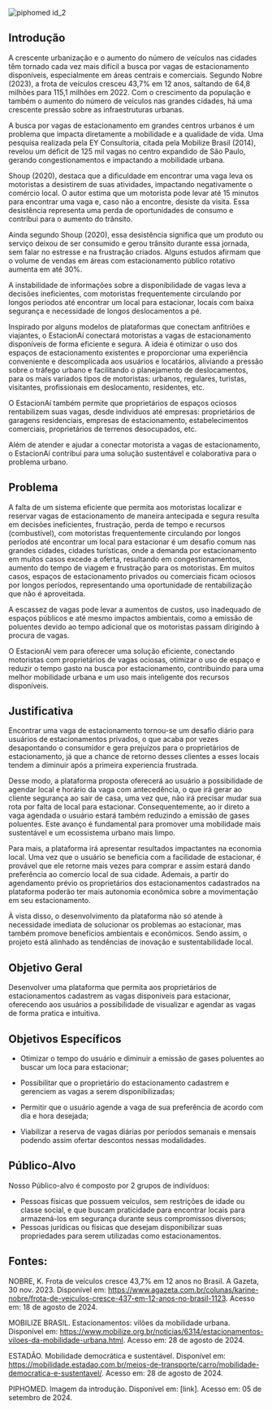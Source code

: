 ![piphomed id_2](https://github.com/user-attachments/assets/21310c63-9570-4f79-bee5-a201a208afd7)


## Introdução

  A crescente urbanização e o aumento do número de veículos nas cidades têm tornado cada vez mais difícil a busca por vagas de estacionamento disponíveis, especialmente em áreas centrais e comerciais. 
Segundo Nobre (2023), a frota de veículos cresceu 43,7% em 12 anos, saltando de 64,8 milhões para 115,1 milhões em 2022. Com o crescimento  da população e também o aumento do número de veículos nas grandes cidades, há uma crescente pressão sobre as infraestruturas urbanas. 
 
  A busca por vagas de estacionamento em grandes centros urbanos é um problema que impacta diretamente a mobilidade e a qualidade de vida. Uma pesquisa realizada pela EY Consultoria, citada pela Mobilize Brasil (2014), revelou um déficit de 125 mil vagas no centro expandido de São Paulo, gerando congestionamentos e impactando a mobilidade urbana.

  Shoup (2020), destaca que a dificuldade em encontrar uma vaga leva os motoristas a desistirem de suas atividades, impactando negativamente o comércio local. O autor estima que um motorista pode levar até 15 minutos para encontrar uma vaga e, caso não a encontre, desiste da visita. Essa desistência representa uma perda de oportunidades de consumo e contribui para o aumento do trânsito.
  
  Ainda segundo Shoup (2020),  essa desistência significa que um produto ou serviço deixou de ser consumido e gerou trânsito durante essa jornada, sem falar no estresse e na frustração criados. Alguns estudos afirmam que o volume de vendas em áreas com estacionamento público rotativo aumenta em até 30%.
  
  A instabilidade de informações sobre a disponibilidade de vagas leva a decisões ineficientes, com motoristas frequentemente circulando por longos períodos até encontrar um local para estacionar, locais com baixa segurança e necessidade de longos deslocamentos a pé.

  Inspirado por alguns modelos de plataformas que conectam anfitriões e viajantes, o EstacionAí conectará motoristas a vagas de estacionamento disponíveis de forma eficiente e segura. A ideia é otimizar o uso dos espaços de estacionamento existentes e proporcionar uma experiência conveniente e descomplicada aos usuários e locatários, aliviando a pressão sobre o tráfego urbano e facilitando o planejamento de deslocamentos, para os mais variados tipos de motoristas: urbanos, regulares, turistas, visitantes, profissionais em deslocamento, residentes, etc.  
  
  O EstacionAí também permite que proprietários de espaços ociosos rentabilizem suas vagas, desde individuos até empresas: proprietários de garagens residenciais,  empresas de estacionamento, estabelecimentos comerciais, proprietários de terrenos desocupados, etc. 
   
  Além de atender e ajudar a conectar motorista a vagas de estacionamento, o EstacionAí contribui para uma solução sustentável e colaborativa para o problema urbano.


## Problema

  A falta de um sistema eficiente que permita aos motoristas localizar e reservar vagas de estacionamento de maneira antecipada e segura resulta em decisões ineficientes, frustração, perda de tempo e recursos (combustível), com motoristas frequentemente circulando por longos períodos até encontrar um local para estacionar é um desafio comum nas grandes cidades, cidades turísticas, onde a demanda por estacionamento em muitos casos excede a oferta, resultando em congestionamentos, aumento do tempo de viagem e frustração para os motoristas. Em muitos casos, espaços de estacionamento privados ou comerciais ficam ociosos por longos períodos, representando uma oportunidade de rentabilização que não é aproveitada.

  A escassez de vagas pode levar a aumentos de custos, uso inadequado de espaços públicos e até mesmo impactos ambientais, como a emissão de poluentes devido ao tempo adicional que os motoristas passam dirigindo à procura de vagas. 

  O EstacionAí vem para oferecer uma solução eficiente, conectando motoristas com proprietários de vagas ociosas, otimizar o uso de espaço e reduzir o tempo gasto na busca por estacionamento, contribuindo para uma melhor mobilidade urbana e um uso mais inteligente dos recursos disponíveis.


## Justificativa

  Encontrar uma vaga de estacionamento tornou-se um desafio diário para usuários de estacionamentos privados, o que acaba por vezes desapontando o consumidor e gera prejuízos para o proprietários de estacionamento, já que a chance de retorno desses clientes a esses locais tendem a diminuir após a primeira experiencia frustrada. 

  Desse modo, a plataforma proposta oferecerá ao usuário a possibilidade de agendar local e horário da vaga com antecedência, o que irá gerar ao cliente segurança ao sair de casa, uma vez que, não irá precisar mudar sua rota por falta de local para estacionar. Consequentemente, ao ir direto a vaga agendada o usuário estará também reduzindo a emissão de gases poluentes. Este avanço é fundamental para promover uma mobilidade mais sustentável e um ecossistema urbano mais limpo.

  Para mais, a plataforma irá apresentar resultados impactantes na economia local. Uma vez que o usuário se beneficia com a facilidade de estacionar, é provável que ele retorne mais vezes para comprar e assim estará dando preferência ao comercio local de sua cidade. Ademais, a partir do agendamento prévio os proprietários dos estacionamentos cadastrados na plataforma poderão ter mais autonomia econômica sobre a movimentação em seu estacionamento.

  À vista disso, o desenvolvimento da plataforma não só atende à necessidade imediata de solucionar os problemas ao estacionar, mas também promove benefícios ambientais e econômicos. Sendo assim, o projeto está alinhado as tendências de inovação e sustentabilidade local.

## Objetivo Geral

  Desenvolver uma plataforma que permita aos proprietários de estacionamentos cadastrem as vagas disponiveis para estacionar, oferecendo aos usuários a possibilidade de visualizar e agendar as vagas de forma pratica e intuitiva.

## Objetivos Específicos 

- Otimizar o tempo do usuário e diminuir a emissão de gases poluentes ao buscar um loca para estacionar;

- Possibilitar que o proprietário do estacionamento cadastrem e gerenciem as vagas a serem disponibilizadas;

- Permitir que o usuário agende a vaga de sua preferência de acordo com dia e hora desejada;

- Viabilizar a reserva de vagas diárias por períodos semanais e mensais podendo assim ofertar descontos nessas modalidades.

## Público-Alvo

Nosso Público-alvo é composto por 2 grupos de indivíduos:
- Pessoas físicas que possuem veículos, sem restrições de idade ou classe social, e que buscam praticidade para encontrar locais para armazená-los em segurança durante seus compromissos diversos;
- Pessoas jurídicas ou físicas que desejam disponibilizar suas propriedades para serem utilizadas como estacionamentos.

## Fontes:

NOBRE, K. Frota de veículos cresce 43,7% em 12 anos no Brasil. A Gazeta, 30 nov. 2023. Disponível em: https://www.agazeta.com.br/colunas/karine-nobre/frota-de-veiculos-cresce-437-em-12-anos-no-brasil-1123. Acesso em: 18 de agosto de 2024.
 
MOBILIZE BRASIL. Estacionamentos: vilões da mobilidade urbana. Disponível em: https://www.mobilize.org.br/noticias/6314/estacionamentos-viloes-da-mobilidade-urbana.html. Acesso em: 28 de agosto de 2024.

ESTADÃO. Mobilidade democrática e sustentável. Disponível em: https://mobilidade.estadao.com.br/meios-de-transporte/carro/mobilidade-democratica-e-sustentavel/. Acesso em: 28 de agosto de 2024.

PIPHOMED. Imagem da introdução. Disponível em: [link]. Acesso em: 05 de setembro de 2024.
